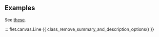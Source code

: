 ## Examples

See [these](index.md#examples).

::: flet.canvas.Line
{{ class_remove_summary_and_description_options() }}
